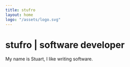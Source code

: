 ```yaml
---
title: stufro
layout: home
logo: "/assets/logo.svg"
---
```


# stufro | software developer
My name is Stuart, I like writing software.